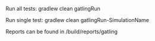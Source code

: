 Run all tests: gradlew clean gatlingRun

Run single test: gradlew clean gatlingRun-SimulationName

Reports can be found in /build/reports/gatling